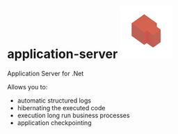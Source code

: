 # application-server <img width="120" src="https://raw.githubusercontent.com/cv-lang/application-server/master/Cvl.ApplicationServer/Cvl.ApplicationServer.Standard/Icons/logo-applicationserver-m.png" alt="virtualmachine-logo"/> 

Application Server for .Net

Allows you to:
- automatic structured logs
- hibernating the executed code
- execution long run business processes
- application checkpointing
